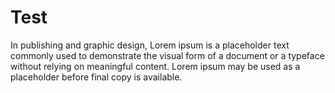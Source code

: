 # Test

In publishing and graphic design, Lorem ipsum is a placeholder text commonly used to demonstrate the visual form of a document or a typeface without relying on meaningful content. Lorem ipsum may be used as a placeholder before final copy is available.
